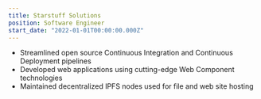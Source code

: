 ```yaml
---
title: Starstuff Solutions
position: Software Engineer
start_date: "2022-01-01T00:00:00.000Z"
---
```


- Streamlined open source Continuous Integration and Continuous Deployment pipelines
- Developed web applications using cutting-edge Web Component technologies
- Maintained decentralized IPFS nodes used for file and web site hosting
